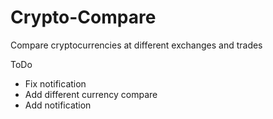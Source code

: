 # Crypto-Compare
Compare cryptocurrencies at different exchanges and trades

ToDo
- Fix notification
- Add different currency compare
- Add notification

